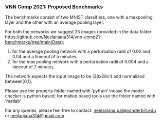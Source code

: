 ### VNN Comp 2021: Proposed Benchmarks

The benchmarks consist of two MNIST classifiers, one with a maxpooling layer and the other with an average pooling layer. 

For both the networks we suggest 25 images (provided in the data folder: 
https://github.com/Neelanjana314/vnn-comp21-benchmarks/tree/main/Data); 
  1. for the average pooling network with a perturbation radii of 0.02 and 0.04 and a timeout of 5 minutes.
  2. for the max pooling network with a perturbation radii of 0.004 and a timeout of 7 minutes.

The network expects the input image to be (28x28x1) and normalized between[0,1].

Please use the property folder named with 'python' incase the model checker is python based; for matlab based tools use
the folder named with 'matlab'

For any queries, please feel free to contact: neelanjana.pal@vanderbilt.edu
                                          or  neelanjana314@gmail.com 
